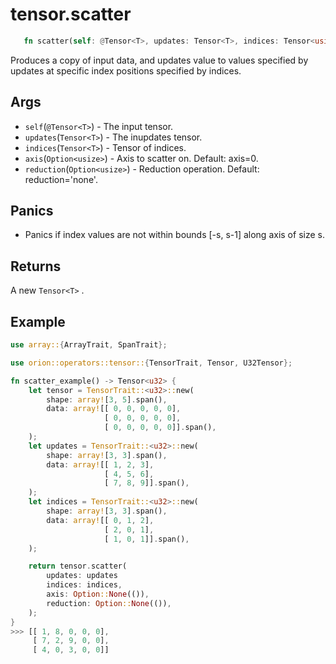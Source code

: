 # tensor.scatter

```rust 
   fn scatter(self: @Tensor<T>, updates: Tensor<T>, indices: Tensor<usize>,  axis: Option<usize>, reduction: Option<usize>) -> Tensor<T>;
```

Produces a copy of input data, and updates value to values specified by updates at specific index positions specified by indices.

## Args

* `self`(`@Tensor<T>`) - The input tensor.
* `updates`(`Tensor<T>`) - The inupdates tensor.
* `indices`(`Tensor<T>`) - Tensor of indices.
* `axis`(`Option<usize>`) - Axis to scatter on. Default: axis=0.
* `reduction`(`Option<usize>`) - Reduction operation. Default: reduction='none'.

## Panics

* Panics if index values are not within bounds [-s, s-1] along axis of size s.

## Returns 

A new `Tensor<T>` .

## Example

```rust
use array::{ArrayTrait, SpanTrait};

use orion::operators::tensor::{TensorTrait, Tensor, U32Tensor};

fn scatter_example() -> Tensor<u32> {
    let tensor = TensorTrait::<u32>::new(
        shape: array![3, 5].span(), 
        data: array![[ 0, 0, 0, 0, 0],
                     [ 0, 0, 0, 0, 0],
                     [ 0, 0, 0, 0, 0]].span(), 
    );
    let updates = TensorTrait::<u32>::new(
        shape: array![3, 3].span(), 
        data: array![[ 1, 2, 3],
                     [ 4, 5, 6],
                     [ 7, 8, 9]].span(), 
    );
    let indices = TensorTrait::<u32>::new(
        shape: array![3, 3].span(), 
        data: array![[ 0, 1, 2],
                     [ 2, 0, 1],
                     [ 1, 0, 1]].span(), 
    );

    return tensor.scatter(
        updates: updates
        indices: indices, 
        axis: Option::None(()), 
        reduction: Option::None(()), 
    );
}
>>> [[ 1, 8, 0, 0, 0],
     [ 7, 2, 9, 0, 0],
     [ 4, 0, 3, 0, 0]]
```
